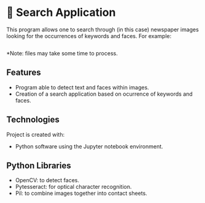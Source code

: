 # :mag_right: Search Application

This program allows one to search through (in this case) newspaper images looking for the occurrences of keywords and faces. For example:

<p align="center">
  <img width="700 src="https://github.com/JonP-HN/Python-3-projects/blob/master/Search%20Application/Search%20application%20example.png">
</p>

*Note: files may take some time to process.
## Features
* Program able to detect text and faces within images.
* Creation of a search application based on ocurrence of keywords and faces.

## Technologies
Project is created with:
* Python software using the Jupyter notebook environment.

## Python Libraries
* OpenCV: to detect faces.
* Pytesseract: for optical character recognition.
* Pil: to combine images together into contact sheets.
